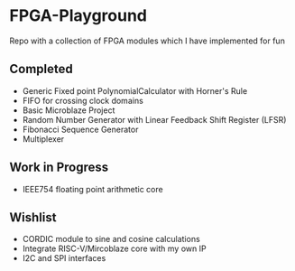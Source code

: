 # FPGA-Playground
Repo with a collection of FPGA modules which I have implemented for fun

## Completed

* Generic Fixed point PolynomialCalculator with Horner's Rule
* FIFO for crossing clock domains
* Basic Microblaze Project
* Random Number Generator with Linear Feedback Shift Register (LFSR)
* Fibonacci Sequence Generator
* Multiplexer

## Work in Progress

* IEEE754 floating point arithmetic core

## Wishlist

* CORDIC module to sine and cosine calculations
* Integrate RISC-V/Mircoblaze core with my own IP
* I2C and SPI interfaces
